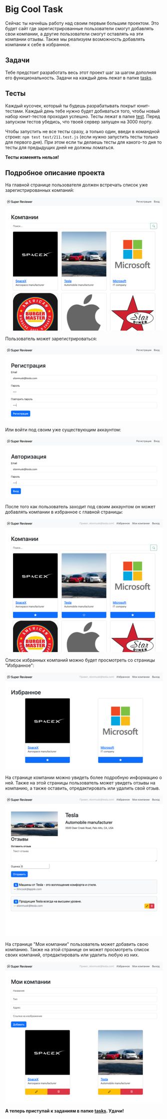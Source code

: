 # Big Cool Task

Сейчас ты начнёшь работу над своим первым большим проектом. Это будет сайт где зарегистрированные пользователи смогут добавлять свои компании, а другие пользователи смогут оставлять на эти компании отзывы. Также мы реализуем возможность добавлять компании к себе в избранное.

## Задачи

Тебе предстоит разработать весь этот проект шаг за шагом дополняя его функциональность. Задачи на каждый день лежат в папке [tasks](./tasks/).

## Тесты

Каждый кусочек, который ты будешь разрабатывать покрыт юнит-тестами. Каждый день тебе нужно будет добиваться того, чтобы новый набор юнит-тестов проходил успешно. Тесты лежат в папке [test](./test/). Перед запуском тестов убедись, что твоей сервер запущен на 3000 порту.

Чтобы запустить не все тесты сразу, а только один, введи в командной строке: `npm test test/211.test.js` (если нужно запустить тесты только для первого дня). При этом если ты делаешь тесты для какого-то дня то тесты для предыдущих дней не должны ломаться.

**Тесты изменять нельзя!**

## Подробное описание проекта

На главной странице пользователя должен встречать список уже зарегистрированных компаний:

<kbd>
<img src="tasks/images/main-not-logged-in.png" alt="Главная страница, незарегистрированный пользователь"/>
</kbd>

Пользователь может зарегистрироваться:

<kbd>
<img src="tasks/images/registration.png" alt="Регистрация"/>
</kbd>

Или войти под своим уже существующим аккаунтом:

<kbd>
<img src="tasks/images/login.png" alt="Вход"/>
</kbd>

После того как пользователь заходит под своим аккаунтом он может добавлять компании в избранное с главной страницы:

<kbd>
<img src="tasks/images/main-logged-in.png" alt="Главная страница, зарегистрированный пользователь"/>
</kbd>

Список избранных компаний можно будет просмотреть со страницы "Избранное":

<kbd>
<img src="tasks/images/favorites.png" alt="Избранные компании"/>
</kbd>

На странице компании можно увидеть более подробную информацию о ней. Также на этой страницы пользователь может увидеть отзывы на компанию, а также оставить, отредактировать или удалить свой отзыв.

<kbd>
<img src="tasks/images/company-logged-in.png" alt="Страница компании"/>
</kbd>

На странице "Мои компании" пользователь может добавить свою компанию. Также на этой странице он может просмотреть список своих компаний, отредактировать или удалить любую из них.

<kbd>
<img src="tasks/images/my-companies.png" alt="Мои компании"/>
</kbd>

**А теперь приступай к заданиям в папке [tasks](./tasks/). Удачи!**
